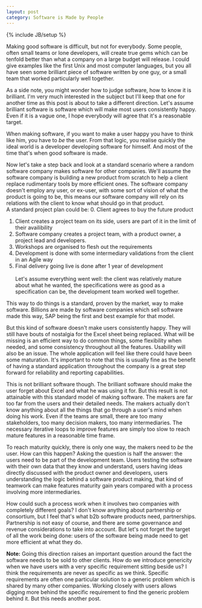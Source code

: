 ```yaml
---
layout: post
category: Software is Made by People
---
```

{% include JB/setup %}

Making good software is difficult, but not for everybody. Some people, often small teams or lone developers, will create true gems which can be tenfold better than what a company on a large budget will release. I could give examples like the first Unix and most computer languages, but you all have seen some brilliant piece of software written by one guy, or a small team that worked particularly well together.

As a side note, you might wonder how to judge software, how to know it is brilliant. I'm very much interested in the subject but I'll keep that one for another time as this post is about to take a different direction. Let's assume brilliant software is software which will make most users consistently happy. Even if it is a vague one, I hope everybody will agree that it's a reasonable target.

When making software, if you want to make a user happy you have to think like him, you have to *be* the user. From that logic, you realise quickly the ideal world is a developer developing software for himself. And most of the time that's when good software is made.

Now let's take a step back and look at a standard scenario where a random software company makes software for other companies. We'll assume the software company is building a new product from scratch to help a client replace rudimentary tools by more efficient ones. The software company doesn't employ any user, or ex-user, with some sort of vision of what the product is going to be, this means our software company will rely on its relations with the client to know what should go in that product. <br>
A standard project plan could be:
0. Client agrees to buy the future product
1. Client creates a project team on its side, users are part of it in the limit of their availibility
2. Software company creates a project team, with a product owner, a project lead and developers.
3. Workshops are organised to flesh out the requirements
4. Development is done with some intermediary validations from the client in an Agile way
5. Final delivery going live is done after 1 year of development
<br><br>
Let's assume everything went well: the client was relatively mature about what he wanted, the specifications were as good as a specification can be, the development team worked well together.

This way to do things is a standard, proven by the market, way to make software. Billions are made by software companies which sell software made this way, SAP being the first and best example for that model.

But this kind of software doesn't make users consistently happy. They will still have bouts of nostalgia for the Excel sheet being replaced. What will be missing is an efficient way to do common things, some flexibility when needed, and some consistency throughout all the features. Usability will also be an issue. The whole application will feel like there could have been some maturation. It's important to note that this is usually fine as the benefit of having a standard application throughout the company is a great step forward for reliability and reporting capabilities.

This is not brilliant software though. The brilliant software should make the user forget about Excel and what he was using it for. But this result is not attainable with this standard model of making software. The makers are far too far from the users and their detailed needs. The makers actually don't know anything about all the things that go through a user's mind when doing his work. Even if the teams are small, there are too many stakeholders, too many decision makers, too many intermediaries. The necessary iterative loops to improve features are simply too slow to reach mature features in a reasonable time frame.

To reach maturity quickly, there is only one way, the makers need to *be* the user. How can this happen? Asking the question is half the answer: the users need to be part of the development team. Users testing the software with their own data that they know and understand, users having ideas directly discussed with the product owner and developers, users understanding the logic behind a software product making, that kind of teamwork can make features maturity gain years compared with a process involving more intermediaries.

How could such a process work when it involves two companies with completely different goals? I don't know anything about partnership or consortium, but I feel that's what b2b software products need, partnerships. Partnership is not easy of course, and there are some governance and revenue considerations to take into account. But let's not forget the target of all the work being done: users of the software being made need to get more efficient at what they do.

**Note:** Going this direction raises an important question around the fact the software needs to be sold to other clients. How do we introduce genericity when we have users with a very specific requirement sitting beside us? I think the requirements are never as specific as we think. Specific requirements are often one particular solution to a generic problem which is shared by many other companies. Working closely with users allows digging more behind the specific requirement to find the generic problem behind it. But this needs another post.
